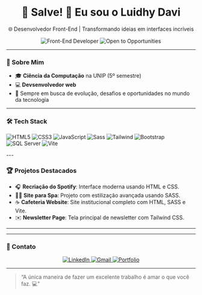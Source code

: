 <h1 align="center"> 
  🚀 Salve! 👋 Eu sou o Luidhy Davi 
</h1>

<p align="center">
  🌐 Desenvolvedor Front-End | Transformando ideias em interfaces incríveis
</p>

<div align="center">
  <img src="https://img.shields.io/badge/Front--End_Developer-%237f5af0?style=for-the-badge&logoColor=white" alt="Front-End Developer">
  <img src="https://img.shields.io/badge/Open%20to%20Opportunities-%230077B5?style=for-the-badge" alt="Open to Opportunities">
</div>

---

### 🚀 Sobre Mim

- 🎓 **Ciência da Computação** na UNIP (5º semestre)
- 💻 **Devsenvolvedor web**
- 🚀 Sempre em busca de evolução, desafios e oportunidades no mundo da tecnologia

---

### 🛠️ Tech Stack
<p>
  <img src="https://img.shields.io/badge/HTML5-E34F26?style=flat&logo=html5&logoColor=white" alt="HTML5">
  <img src="https://img.shields.io/badge/CSS3-1572B6?style=flat&logo=css3&logoColor=white" alt="CSS3">
  <img src="https://img.shields.io/badge/JavaScript-F7DF1E?style=flat&logo=javascript&logoColor=black" alt="JavaScript">
  <img src="https://img.shields.io/badge/Sass-CC6699?style=flat&logo=sass&logoColor=white" alt="Sass">
  <img src="https://img.shields.io/badge/Tailwind_CSS-38B2AC?style=flat&logo=tailwind-css&logoColor=white" alt="Tailwind">
  <img src="https://img.shields.io/badge/Bootstrap-7952B3?style=flat&logo=bootstrap&logoColor=white" alt="Bootstrap">
  <img src="https://img.shields.io/badge/SQL_Server-CC2927?style=flat&logo=microsoft-sql-server&logoColor=white" alt="SQL Server">
  <img src="https://img.shields.io/badge/Vite-B73BFE?style=flat&logo=vite&logoColor=white" alt="Vite">
</p>
---

### 🏆 Projetos Destacados

- 🎧 **Recriação do Spotify**: Interface moderna usando HTML e CSS.
- 🧖‍♀️ **Site para Spa**: Projeto com estilização avançada usando SASS.
- ☕ **Cafeteria Website**: Site institucional completo com HTML, SASS e Vite.
- ✉️ **Newsletter Page**: Tela principal de newsletter com Tailwind CSS.

---

---

### 📮 Contato

<p align="center">
  <a href="https://www.linkedin.com/in/luidhydavi">
    <img src="https://img.shields.io/badge/LinkedIn-0077B5?style=for-the-badge&logo=linkedin&logoColor=white" alt="LinkedIn">
  </a>
  <a href="mailto:ldydavi444@gmail.com">
    <img src="https://img.shields.io/badge/Gmail-D14836?style=for-the-badge&logo=gmail&logoColor=white" alt="Gmail">
  </a>
  <a href="https://seu-portfolio.vercel.app">
    <img src="https://img.shields.io/badge/Portfolio-%23000000.svg?style=for-the-badge&logo=firefox&logoColor=white" alt="Portfolio">
  </a>
</p>

---

>“A única maneira de fazer um excelente trabalho é amar o que você faz. 💻"
